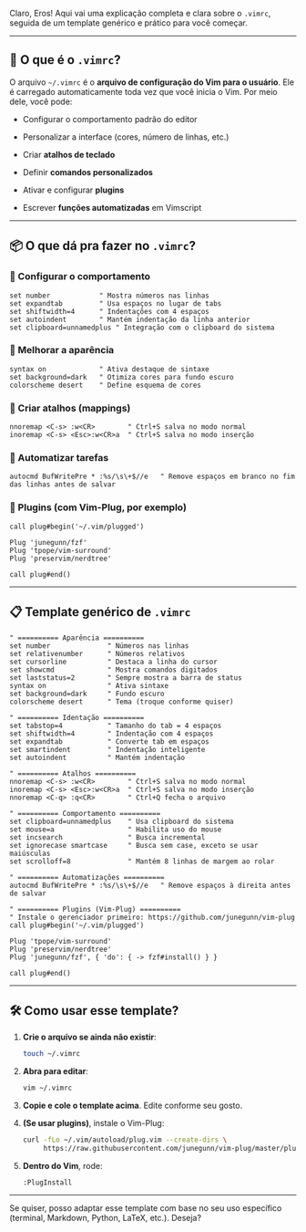 Claro, Eros! Aqui vai uma explicação completa e clara sobre o `.vimrc`, seguida de um template genérico e prático para você começar.

---

## 🧠 O que é o `.vimrc`?

O arquivo `~/.vimrc` é o **arquivo de configuração do Vim para o usuário**. Ele é carregado automaticamente toda vez que você inicia o Vim. Por meio dele, você pode:

- Configurar o comportamento padrão do editor
    
- Personalizar a interface (cores, número de linhas, etc.)
    
- Criar **atalhos de teclado**
    
- Definir **comandos personalizados**
    
- Ativar e configurar **plugins**
    
- Escrever **funções automatizadas** em Vimscript
    

---

## 📦 O que dá pra fazer no `.vimrc`?

### 🔧 Configurar o comportamento

```vim
set number            " Mostra números nas linhas
set expandtab         " Usa espaços no lugar de tabs
set shiftwidth=4      " Indentações com 4 espaços
set autoindent        " Mantém indentação da linha anterior
set clipboard=unnamedplus " Integração com o clipboard do sistema
```

### 🌈 Melhorar a aparência

```vim
syntax on             " Ativa destaque de sintaxe
set background=dark   " Otimiza cores para fundo escuro
colorscheme desert    " Define esquema de cores
```

### 🧠 Criar atalhos (mappings)

```vim
nnoremap <C-s> :w<CR>        " Ctrl+S salva no modo normal
inoremap <C-s> <Esc>:w<CR>a  " Ctrl+S salva no modo inserção
```

### 🔁 Automatizar tarefas

```vim
autocmd BufWritePre * :%s/\s\+$//e   " Remove espaços em branco no fim das linhas antes de salvar
```

### 🔌 Plugins (com Vim-Plug, por exemplo)

```vim
call plug#begin('~/.vim/plugged')

Plug 'junegunn/fzf'
Plug 'tpope/vim-surround'
Plug 'preservim/nerdtree'

call plug#end()
```

---

## 📋 Template genérico de `.vimrc`

```vim
" ========== Aparência ==========
set number              " Números nas linhas
set relativenumber      " Números relativos
set cursorline          " Destaca a linha do cursor
set showcmd             " Mostra comandos digitados
set laststatus=2        " Sempre mostra a barra de status
syntax on               " Ativa sintaxe
set background=dark     " Fundo escuro
colorscheme desert      " Tema (troque conforme quiser)

" ========== Identação ==========
set tabstop=4           " Tamanho do tab = 4 espaços
set shiftwidth=4        " Indentação com 4 espaços
set expandtab           " Converte tab em espaços
set smartindent         " Indentação inteligente
set autoindent          " Mantém indentação

" ========== Atalhos ==========
nnoremap <C-s> :w<CR>        " Ctrl+S salva no modo normal
inoremap <C-s> <Esc>:w<CR>a  " Ctrl+S salva no modo inserção
nnoremap <C-q> :q<CR>        " Ctrl+Q fecha o arquivo

" ========== Comportamento ==========
set clipboard=unnamedplus    " Usa clipboard do sistema
set mouse=a                  " Habilita uso do mouse
set incsearch                " Busca incremental
set ignorecase smartcase     " Busca sem case, exceto se usar maiúsculas
set scrolloff=8              " Mantém 8 linhas de margem ao rolar

" ========== Automatizações ==========
autocmd BufWritePre * :%s/\s\+$//e   " Remove espaços à direita antes de salvar

" ========== Plugins (Vim-Plug) ==========
" Instale o gerenciador primeiro: https://github.com/junegunn/vim-plug
call plug#begin('~/.vim/plugged')

Plug 'tpope/vim-surround'
Plug 'preservim/nerdtree'
Plug 'junegunn/fzf', { 'do': { -> fzf#install() } }

call plug#end()
```

---

## 🛠️ Como usar esse template?

1. **Crie o arquivo se ainda não existir**:
    
    ```bash
    touch ~/.vimrc
    ```
    
2. **Abra para editar**:
    
    ```bash
    vim ~/.vimrc
    ```
    
3. **Copie e cole o template acima**. Edite conforme seu gosto.
    
4. **(Se usar plugins)**, instale o Vim-Plug:
    
    ```bash
    curl -fLo ~/.vim/autoload/plug.vim --create-dirs \
         https://raw.githubusercontent.com/junegunn/vim-plug/master/plug.vim
    ```
    
5. **Dentro do Vim**, rode:
    
    ```vim
    :PlugInstall
    ```
    

---

Se quiser, posso adaptar esse template com base no seu uso específico (terminal, Markdown, Python, LaTeX, etc.). Deseja?